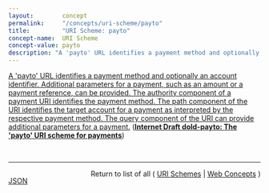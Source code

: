 ```yaml
---
layout:        concept
permalink:     "/concepts/uri-scheme/payto"
title:         "URI Scheme: payto"
concept-name:  URI Scheme
concept-value: payto
description: "A 'payto' URL identifies a payment method and optionally an account identifier. Additional parameters for a payment, such as an amount or a payment reference, can be provided. The authority component of a payment URI identifies the payment method. The path component of the URI identifies the target account for a payment as interpreted by the respective payment method. The query component of the URI can provide additional parameters for a payment."
---
```


[A 'payto' URL identifies a payment method and optionally an account identifier. Additional parameters for a payment, such as an amount or a payment reference, can be provided. The authority component of a payment URI identifies the payment method. The path component of the URI identifies the target account for a payment as interpreted by the respective payment method. The query component of the URI can provide additional parameters for a payment.](http://tools.ietf.org/html/draft-dold-payto#section-1 "Read documentation for URI Scheme &#34;payto&#34;") (**[Internet Draft dold-payto: The 'payto' URI scheme for payments](/specs/IETF/I-D/dold-payto "This document defines the 'payto' Uniform Resource Identifier (URI) scheme for specifying payments.")**)

<br/>
<hr/>

<p style="float : left"><a href="./payto.json" title="JSON representing this particular Web Concept value">JSON</a></p>
<p style="text-align: right">Return to list of all ( <a href="../uri-scheme/">URI Schemes</a> | <a href="../">Web Concepts</a> )</p>
